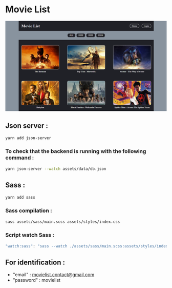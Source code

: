 # Movie List

![Home page cover Movie List](./assets/images/cover-github.png)

## Json server :

```bash
yarn add json-server
```

### To check that the backend is running with the following command :

```bash
yarn json-server --watch assets/data/db.json
```

## Sass :

```bash
yarn add sass
```

### Sass compilation :

```bash
sass assets/sass/main.scss assets/styles/index.css
```

### Script watch Sass :

```bash
"watch:sass": "sass --watch ./assets/sass/main.scss:assets/styles/index.css"
```

## For identification :

-   "email" : movielist.contact@gmail.com
-   "password" : movielist
